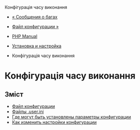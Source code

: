 Конфігурація часу виконання

-   [« Сообщения о багах](install.problems.bugs.html)
    
-   [Файл конфигурации »](configuration.file.html)
    
-   [PHP Manual](index.html)
    
-   [Установка и настройка](install.html)
    
-   Конфігурація часу виконання
    

# Конфігурація часу виконання

## Зміст

-   [Файл конфигурации](configuration.file.html)
-   [Файлы .user.ini](configuration.file.per-user.html)
-   [Где могут быть установлены параметры конфигурации](configuration.changes.modes.html)
-   [Как изменить настройки конфигурации](configuration.changes.html)